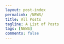 ```yaml
---
layout: post-index
permalink: /NEWS/
title: All Posts
tagline: A List of Posts
tags: [NEWS]
comments: false
---
```


